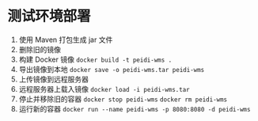 # 测试环境部署
1. 使用 Maven 打包生成 jar 文件
2. 删除旧的镜像
2. 构建 Docker 镜像 `docker build -t peidi-wms .`
3. 导出镜像到本地 `docker save -o peidi-wms.tar peidi-wms`
4. 上传镜像到远程服务器
5. 远程服务器上载入镜像 `docker load -i peidi-wms.tar`
6. 停止并移除旧的容器 `docker stop peidi-wms` `docker rm peidi-wms`
7. 运行新的容器 `docker run --name peidi-wms -p 8080:8080 -d peidi-wms`
